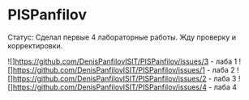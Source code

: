 # PISPanfilov

Статус:
Сделал первые 4 лабораторные работы. Жду проверку и корректировки.


![]https://github.com/DenisPanfilovISIT/PISPanfilov/issues/3 - лаба 1
![]https://github.com/DenisPanfilovISIT/PISPanfilov/issues/1 - лаба 2
![]https://github.com/DenisPanfilovISIT/PISPanfilov/issues/2 - лаба 3
![]https://github.com/DenisPanfilovISIT/PISPanfilov/issues/4 - лаба 4

